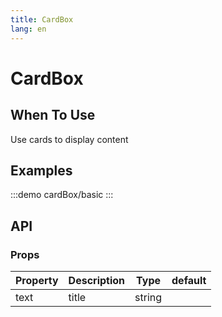 ```yaml
---
title: CardBox
lang: en
---
```

# CardBox

## When To Use

Use cards to display content
## Examples


:::demo
cardBox/basic
:::

## API

### Props

| Property    | Description  | Type    | default               |
|---------|--------------|---------| ------ |
| text    | title        | string  |        |
